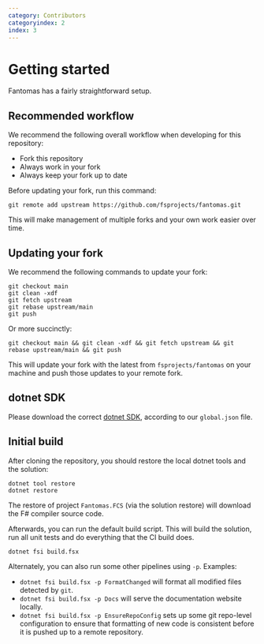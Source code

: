 ```yaml
---
category: Contributors
categoryindex: 2
index: 3
---
```

# Getting started

Fantomas has a fairly straightforward setup.

## Recommended workflow

We recommend the following overall workflow when developing for this repository:

* Fork this repository
* Always work in your fork
* Always keep your fork up to date

Before updating your fork, run this command:

```shell
git remote add upstream https://github.com/fsprojects/fantomas.git
```

This will make management of multiple forks and your own work easier over time.

## Updating your fork

We recommend the following commands to update your fork:

```shell
git checkout main
git clean -xdf
git fetch upstream
git rebase upstream/main
git push
```

Or more succinctly:

```shell
git checkout main && git clean -xdf && git fetch upstream && git rebase upstream/main && git push
```

This will update your fork with the latest from `fsprojects/fantomas` on your machine and push those updates to your remote fork.

## dotnet SDK

Please download the correct [dotnet SDK](https://dotnet.microsoft.com/download), according to our `global.json` file.

## Initial build

After cloning the repository, you should restore the local dotnet tools and the solution:

```shell
dotnet tool restore
dotnet restore
```

The restore of project `Fantomas.FCS` (via the solution restore) will download the F# compiler source code.

Afterwards, you can run the default build script.
This will build the solution, run all unit tests and do everything that the CI build does.

```shell
dotnet fsi build.fsx
```

Alternately, you can also run some other pipelines using `-p`.
Examples:

- `dotnet fsi build.fsx -p FormatChanged` will format all modified files detected by `git`.
- `dotnet fsi build.fsx -p Docs` will serve the documentation website locally.
-  `dotnet fsi build.fsx -p EnsureRepoConfig` sets up some git repo-level configuration to ensure
that formatting of new code is consistent before it is pushed up to a remote repository.

<fantomas-nav previous="{{fsdocs-previous-page-link}}" next="{{fsdocs-next-page-link}}"></fantomas-nav>